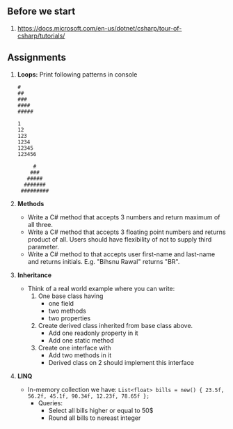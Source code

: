 ## Before we start
1. https://docs.microsoft.com/en-us/dotnet/csharp/tour-of-csharp/tutorials/


## Assignments
1. **Loops:** Print following patterns in console

     ```
     #
     ##
     ###
     ####
     #####
     ```
     ```
     1
     12
     123
     1234
     12345
     123456
     ```
     ```
          #
         ###
        #####
       #######
      #########
      ```
1. **Methods**
     * Write a C# method that accepts 3 numbers and return maximum of all three.
     * Write a C# method that accepts 3 floating point numbers and returns product of all. Users should have flexibility of not to supply third parameter.
     * Write a C# method to that accepts user first-name and last-name and returns initials. E.g. "Bihsnu Rawal" returns "BR".
1. **Inheritance**
     * Think of a real world example where you can write:
          1. One base class having
               * one field
               * two methods
               * two properties
          2. Create derived class inherited from base class above.
               * Add one readonly property in it
               * Add one static method
          3. Create one interface with
               * Add two methods in it
               * Derived class on 2 should implement this interface
1. **LINQ**
     * In-memory collection we have:
     `List<float> bills = new() { 23.5f, 56.2f, 45.1f, 90.34f, 12.23f, 78.65f };`
          * Queries:
               * Select all bills higher or equal to 50$
               * Round all bills to nereast integer